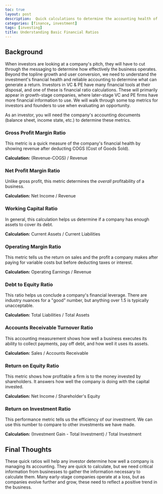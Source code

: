 ```yaml
---
toc: true
layout: post
description:  Quick calculations to determine the accounting health of a business
categories: [finance, investment]
tags: [investing]
title: Understanding Basic Financial Ratios
---
```


## Background

When investors are looking at a company's pitch, they will have to cut through the messaging to determine how effectively the business operates. Beyond the topline growth and user conversion, we need to understand the investment's financial health and reliable accounting to determine what can generate a return. Investors in VC & PE have many financial tools at their disposal, and one of these is financial ratio calculations. These will primarily appear in growth-stage companies, where later-stage VC and PE firms have more financial information to use. We will walk through some top metrics for investors and founders to use when evaluating an opportunity.

As an investor, you will need the company's accounting documents (balance sheet, income state, etc.) to determine these metrics.

### Gross Profit Margin Ratio

This metric is a quick measure of the company's financial health by showing revenue after deducting COGS (Cost of Goods Sold).

__Calculation:__ (Revenue-COGS) / Revenue

### Net Profit Margin Ratio

Unlike gross profit, this metric determines the *overall* profitability of a business.

__Calculation:__ Net Income / Revenue

### Working Capital Ratio

In general, this calculation helps us determine if a company has enough assets to cover its debt.

__Calculation:__ Current Assets / Current Liabilities

### Operating Margin Ratio

This metric tells us the return on sales and the profit a company makes after paying for variable costs but before deducting taxes or interest.

__Calculation:__ Operating Earnings / Revenue

### Debt to Equity Ratio

This ratio helps us conclude a company's financial leverage. There are industry nuances for a "good" number, but anything over 1.5 is typically unacceptable. 

__Calculation:__ Total Liabilities / Total Assets

### Accounts Receivable Turnover Ratio

This accounting measurement shows how well a business executes its ability to collect payments, pay off debt, and how well it uses its assets.

__Calculation:__ Sales / Accounts Receivable

### Return on Equity Ratio

This metric shows how profitable a firm is to the money invested by shareholders. It answers how well the company is doing with the capital invested.

__Calculation:__ Net Income / Shareholder's Equity

### Return on Investment Ratio

This performance metric tells us the efficiency of our investment. We can use this number to compare to other investments we have made.

__Calculation:__ (Investment Gain - Total Investment) / Total Investment

## Final Thoughts

These quick ratios will help any investor determine how well a company is managing its accounting. They are quick to calculate, but we need critical information from businesses to gather the information necessary to calculate them. Many early-stage companies operate at a loss, but as companies evolve further and grow, these need to reflect a positive trend in the business.